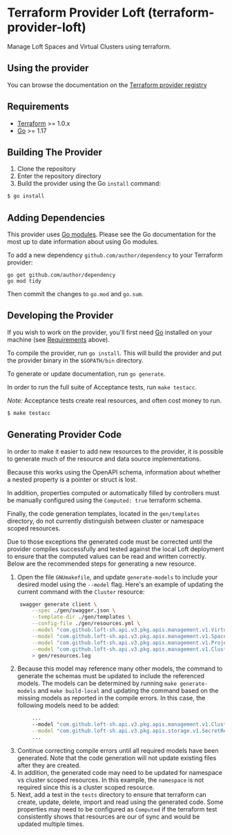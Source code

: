 # Terraform Provider Loft (terraform-provider-loft)
Manage Loft Spaces and Virtual Clusters using terraform.

## Using the provider

You can browse the documentation on the [Terraform provider registry](https://registry.terraform.io/providers/loft-sh/loft/latest/docs)

## Requirements

-	[Terraform](https://www.terraform.io/downloads.html) >= 1.0.x
-	[Go](https://golang.org/doc/install) >= 1.17

## Building The Provider

1. Clone the repository
1. Enter the repository directory
1. Build the provider using the Go `install` command: 
```sh
$ go install
```

## Adding Dependencies

This provider uses [Go modules](https://github.com/golang/go/wiki/Modules).
Please see the Go documentation for the most up to date information about using Go modules.

To add a new dependency `github.com/author/dependency` to your Terraform provider:

```
go get github.com/author/dependency
go mod tidy
```

Then commit the changes to `go.mod` and `go.sum`.

## Developing the Provider

If you wish to work on the provider, you'll first need [Go](http://www.golang.org) installed on your machine (see [Requirements](#requirements) above).

To compile the provider, run `go install`. This will build the provider and put the provider binary in the `$GOPATH/bin` directory.

To generate or update documentation, run `go generate`.

In order to run the full suite of Acceptance tests, run `make testacc`.

*Note:* Acceptance tests create real resources, and often cost money to run.

```sh
$ make testacc
```

## Generating Provider Code

In order to make it easier to add new resources to the provider, it is possible to generate much of the resource and data source implementations.

Because this works using the OpenAPI schema, information about whether a nested property is a pointer or struct is lost.

In addition, properties computed or automatically filled by controllers must be manually configured using the `Computed: true` terraform schema.

Finally, the code generation templates, located in the `gen/templates` directory, do not currently distinguish between cluster or namespace scoped resources.

Due to those exceptions the generated code must be corrected until the provider compiles successfully and tested against the local Loft deployment to ensure that the computed values can be read and written correctly. Below are the recommended steps for generating a new resource.

1. Open the file `GNUmakefile`, and update `generate-models` to include your desired model using the `--model` flag. Here's an example of updating the current command with the `Cluster` resource:
```sh
	swagger generate client \
		--spec ./gen/swagger.json \
		--template-dir ./gen/templates \
		--config-file ./gen/resources.yml \
		--model "com.github.loft-sh.api.v3.pkg.apis.management.v1.VirtualClusterInstance" \
		--model "com.github.loft-sh.api.v3.pkg.apis.management.v1.SpaceInstance" \
		--model "com.github.loft-sh.api.v3.pkg.apis.management.v1.Project" \
		--model "com.github.loft-sh.api.v3.pkg.apis.management.v1.Cluster" \
		> gen/resources.log
```
2. Because this model may reference many other models, the command to generate the schemas must be updated to include the referenced models. The models can be determined by running `make generate-models` and `make build-local` and updating the command based on the missing models as reported in the compile errors. In this case, the following models need to be added:
```sh
        ...
        --model "com.github.loft-sh.api.v3.pkg.apis.management.v1.ClusterSpec" \
        --model "com.github.loft-sh.api.v3.pkg.apis.storage.v1.SecretRef" \
        ...
```
3. Continue correcting compile errors until all required models have been generated. Note that the code generation will not update existing files after they are created.
4. In addition, the generated code may need to be updated for namespace vs cluster scoped resources. In this example, the `namespace` is not required since this is a cluster scoped resource.
5. Next, add a test in the `tests` directory to ensure that terraform can create, update, delete, import and read using the generated code. Some properties may need to be configured as `Computed` if the terraform test consistently shows that resources are our of sync and would be updated multiple times.